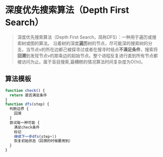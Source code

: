 # 深度优先搜索算法（Depth First Search）

> 深度优先搜索算法（Depth First Search，简称DFS）：一种用于遍历或搜索树或图的算法。 沿着树的深度**遍历**树的节点，尽可能深的搜索树的分支。当节点v的所在边都己被探寻过或者在搜寻时结点**不满足条件**，搜索将**回溯**到发现节点v的那条边的起始节点。整个进程反复进行直到所有节点都被访问为止。属于盲目搜索,最糟糕的情况算法时间复杂度为O(!n)。

## 算法模板
```js
function check() {
  return 是否满足条件
}
function dfs(step) {
  判断边界 {
    回溯
  }
  尝试每一种可能 {
    满足check条件
    标记
    继续下一步dfs(step+1)
    恢复初始状态（回溯的时候要用到）
  }
}
```